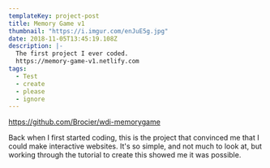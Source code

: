 ```yaml
---
templateKey: project-post
title: Memory Game v1
thumbnail: "https://i.imgur.com/enJuE5g.jpg"
date: 2018-11-05T13:45:19.108Z
description: |-
  The first project I ever coded.
  https://memory-game-v1.netlify.com
tags:
  - Test
  - create
  - please
  - ignore
---
```


https://github.com/Brocier/wdi-memorygame

Back when I first started coding, this is the project that convinced me that I could make interactive websites. It's so simple, and not much to look at, but working through the tutorial to create this showed me it was possible.
